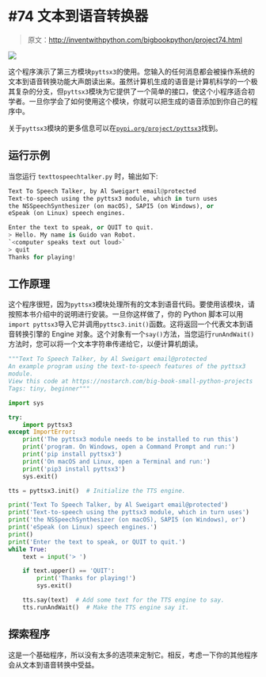 # #74 文本到语音转换器

> 原文：<http://inventwithpython.com/bigbookpython/project74.html>

![](img/9d995d63aaead72cad01120081eb8f75.png)

这个程序演示了第三方模块`pyttsx3`的使用。您输入的任何消息都会被操作系统的文本到语音转换功能大声朗读出来。虽然计算机生成的语音是计算机科学的一个极其复杂的分支，但`pyttsx3`模块为它提供了一个简单的接口，使这个小程序适合初学者。一旦你学会了如何使用这个模块，你就可以把生成的语音添加到你自己的程序中。

关于`pyttsx3`模块的更多信息可以在[`pypi.org/project/pyttsx3`](https://pypi.org/project/pyttsx3/)找到。

## 运行示例

当您运行 `texttospeechtalker.py` 时，输出如下:

```py
Text To Speech Talker, by Al Sweigart email@protected
Text-to-speech using the pyttsx3 module, which in turn uses
the NSSpeechSynthesizer (on macOS), SAPI5 (on Windows), or
eSpeak (on Linux) speech engines.

Enter the text to speak, or QUIT to quit.
> Hello. My name is Guido van Robot.
`<computer speaks text out loud>`
> quit
Thanks for playing!
```

## 工作原理

这个程序很短，因为`pyttsx3`模块处理所有的文本到语音代码。要使用该模块，请按照本书介绍中的说明进行安装。一旦你这样做了，你的 Python 脚本可以用`import pyttsx3`导入它并调用`pyttsc3.init()`函数。这将返回一个代表文本到语音转换引擎的 Engine 对象。这个对象有一个`say()`方法，当您运行`runAndWait()`方法时，您可以将一个文本字符串传递给它，以便计算机朗读。

```py
"""Text To Speech Talker, by Al Sweigart email@protected
An example program using the text-to-speech features of the pyttsx3
module.
View this code at https://nostarch.com/big-book-small-python-projects
Tags: tiny, beginner"""

import sys

try:
    import pyttsx3
except ImportError:
    print('The pyttsx3 module needs to be installed to run this')
    print('program. On Windows, open a Command Prompt and run:')
    print('pip install pyttsx3')
    print('On macOS and Linux, open a Terminal and run:')
    print('pip3 install pyttsx3')
    sys.exit()

tts = pyttsx3.init()  # Initialize the TTS engine.

print('Text To Speech Talker, by Al Sweigart email@protected')
print('Text-to-speech using the pyttsx3 module, which in turn uses')
print('the NSSpeechSynthesizer (on macOS), SAPI5 (on Windows), or')
print('eSpeak (on Linux) speech engines.')
print()
print('Enter the text to speak, or QUIT to quit.')
while True:
    text = input('> ')

    if text.upper() == 'QUIT':
        print('Thanks for playing!')
        sys.exit()

    tts.say(text)  # Add some text for the TTS engine to say.
    tts.runAndWait()  # Make the TTS engine say it. 
```

## 探索程序

这是一个基础程序，所以没有太多的选项来定制它。相反，考虑一下你的其他程序会从文本到语音转换中受益。